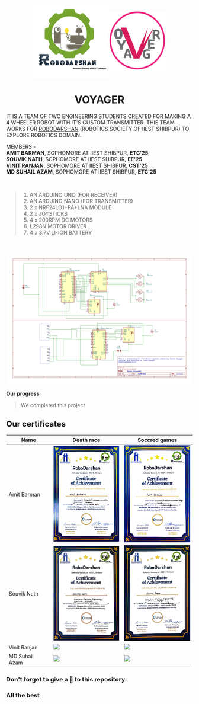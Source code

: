 <div align="center">
  <img align="center" width="200" src="./images/robodarshan_logo_tbg.png">
  <img align="center" width="150" src="./images/Voyager-logo.png">
</div>

<h1 align="center">VOYAGER</h1>

IT IS A TEAM OF TWO ENGINEERING STUDENTS CREATED FOR MAKING A
4 WHEELER ROBOT WITH IT'S CUSTOM TRANSMITTER.
THIS TEAM WORKS FOR [ROBODARSHAN](http://student.iiests.ac.in/index.php/robodarshan/) (ROBOTICS SOCIETY OF IIEST SHIBPUR) TO EXPLORE ROBOTICS DOMAIN.

MEMBERS -
<br>**AMIT BARMAN**, SOPHOMORE AT IIEST SHIBPUR, **ETC'25**<br>
         **SOUVIK NATH**, SOPHOMORE AT IIEST SHIBPUR, **EE'25**<br>
         **VINIT RANJAN**, SOPHOMORE AT IIEST SHIBPUR, **CST'25**<br>
         **MD SUHAIL AZAM**, SOPHOMORE AT IIEST SHIBPUR, **ETC'25**

         
         
<br>

> 1. AN ARDUINO UNO (FOR RECEIVER)
> 2. AN ARDUINO NANO (FOR TRANSMITTER)
> 3. 2 x NRF24LO1+PA+LNA MODULE
> 4. 2 x JOYSTICKS
> 5. 4 x 200RPM DC MOTORS
> 6. L298N MOTOR DRIVER
> 7. 4 x 3.7V LI-ION BATTERY

<br>


![schemetic](./images/schemetic.jpg)
<!-- ![schemetic](https://user-images.githubusercontent.com/107401504/195871420-72fa8a73-bd15-48fa-8346-80e75e018fce.jpg) -->

**Our progress**
> We completed this project

## Our certificates

|Name|Death race|Soccred games|
|-|-|-|
|Amit Barman|<img width="180" src="./images/amit_dr.jpg">|<img width="180" src="./images/amit_sg.jpg">|
|Souvik Nath|<img width="180" src="./images/souvik_dr.jpg">|<img width="180" src="./images/souvik_sg.jpg">|
|Vinit Ranjan|<img width="180" src="./images/vinit_dr.jpg">|<img width="180" src="./images/vinit_sg.jpg">|
|MD Suhail Azam|<img width="180" src="./images/suhail_dr.jpg">|<img width="180" src="./images/suhail_sg.jpg">|

### Don't forget to give a 🌟 to this repository.

### All the best
